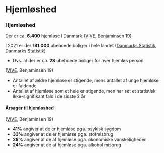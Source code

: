 # Hjemløshed

### Hjemløshed

Der er ca. **6.400** hjemløse I Danmark ([VIVE](https://www.vive.dk/da/temaer/hjemloeshed/), Benjaminsen 19)

I 2021 er der **181.000** ubeboede boliger i hele landet ([Danmarks Statistik](https://www.statistikbanken.dk/BOL101), Danmarks Statistik)

* Dvs. at der er ca. **28** ubeboede boliger for hver hjemløs person

([VIVE](https://www.vive.dk/da/temaer/hjemloeshed/), Benjaminsen 19)

* Antallet af ældre hjemløse er stigende, mens antallet af unge hjemløse er faldende
* Antallet af hjemløse som et hele er stigende, men har set et statistisk ikke-signifikant fald i de sidste 2 år

#### Årsager til hjemløshed

([VIVE](https://www.vive.dk/da/temaer/hjemloeshed/), Benjaminsen 19)

* **41%** angiver at de er hjemløse pga. psykisk sygdom
* **33%** angiver at de er hjemløse pga. stofmisbrug
* **26%** angiver at de af hjemløse pga. økonomiske vanskeligheder
* **24%** angiver at de af hjemløse pga. alkohol misbrug
